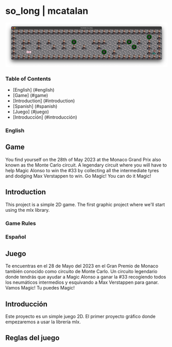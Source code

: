 # so_long | mcatalan

<!-- <div align="center">
	<img src=/>
</div> -->
![Game image 1](read/game_img_1.jpg)

### Table of Contents

* [English] (#english)
* [Game] (#game)
* [Introduction] (#introduction)
* [Spanish] (#spanish)
* [Juego] (#juego)
* [Introducción] (#introducción)

### English

## Game
You find yourself on the 28th of May 2023 at the Monaco Grand Prix also known as the Monte Carlo circuit. A legendary circuit where you will have to help Magic Alonso to win the #33 by collecting all the intermediate tyres and dodging Max Verstappen to win. Go Magic! You can do it Magic!

## Introduction
This project is a simple 2D game. The first graphic project where we'll start using the mlx library.

### Game Rules

### Español

## Juego
Te encuentras en el 28 de Mayo del 2023 en el Gran Premio de Monaco también conocido como circuito de Monte Carlo. Un circuito legendario donde tendrás que ayudar a Magic Alonso a ganar la #33 recogiendo todos los neumáticos intermedios y esquivando a Max Verstappen para ganar. Vamos Magic! Tu puedes Magic!

## Introducción
Este proyecto es un simple juego 2D. El primer proyecto gráfico donde empezaremos a usar la librería mlx.

## Reglas del juego